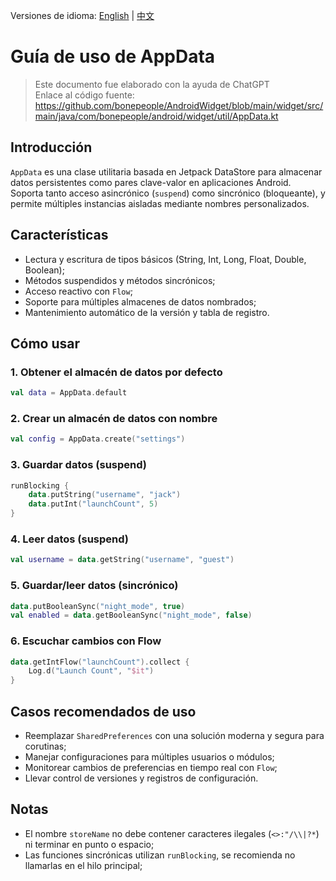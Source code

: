 Versiones de idioma: [English](./README.md) | [中文](./README.zh-CN.md)

# Guía de uso de AppData

> Este documento fue elaborado con la ayuda de ChatGPT  
> Enlace al código fuente: https://github.com/bonepeople/AndroidWidget/blob/main/widget/src/main/java/com/bonepeople/android/widget/util/AppData.kt

## Introducción

`AppData` es una clase utilitaria basada en Jetpack DataStore para almacenar datos persistentes como pares clave-valor en aplicaciones Android. Soporta tanto acceso asincrónico (`suspend`) como sincrónico (bloqueante), y permite múltiples instancias aisladas mediante nombres personalizados.

## Características

- Lectura y escritura de tipos básicos (String, Int, Long, Float, Double, Boolean);
- Métodos suspendidos y métodos sincrónicos;
- Acceso reactivo con `Flow`;
- Soporte para múltiples almacenes de datos nombrados;
- Mantenimiento automático de la versión y tabla de registro.

## Cómo usar

### 1. Obtener el almacén de datos por defecto

```kotlin
val data = AppData.default
```

### 2. Crear un almacén de datos con nombre

```kotlin
val config = AppData.create("settings")
```

### 3. Guardar datos (suspend)

```kotlin
runBlocking {
    data.putString("username", "jack")
    data.putInt("launchCount", 5)
}
```

### 4. Leer datos (suspend)

```kotlin
val username = data.getString("username", "guest")
```

### 5. Guardar/leer datos (sincrónico)

```kotlin
data.putBooleanSync("night_mode", true)
val enabled = data.getBooleanSync("night_mode", false)
```

### 6. Escuchar cambios con Flow

```kotlin
data.getIntFlow("launchCount").collect {
    Log.d("Launch Count", "$it")
}
```

## Casos recomendados de uso

- Reemplazar `SharedPreferences` con una solución moderna y segura para corutinas;
- Manejar configuraciones para múltiples usuarios o módulos;
- Monitorear cambios de preferencias en tiempo real con `Flow`;
- Llevar control de versiones y registros de configuración.

## Notas

- El nombre `storeName` no debe contener caracteres ilegales (`<>:"/\\|?*`) ni terminar en punto o espacio;
- Las funciones sincrónicas utilizan `runBlocking`, se recomienda no llamarlas en el hilo principal;